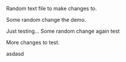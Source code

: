 Random text file to make changes to.


Some random change the demo.

Just testing...
Some random change again
test

More changes to test.

asdasd
